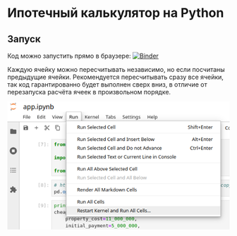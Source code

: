 # Ипотечный калькулятор на Python

## Запуск

Код можно запустить прямо в браузере:
[![Binder](https://mybinder.org/badge_logo.svg)](https://mybinder.org/v2/gh/Zaynulla/mortgage/main?labpath=app.ipynb)

Каждую ячейку можно пересчитывать независимо, но если посчитаны предыдущие ячейки.
Рекомендуется пересчитывать сразу все ячейки, так код гарантированно будет выполнен
сверх вниз, в отличие от перезапуска расчёта ячеек в произвольном порядке.

![Рекомендуемый способ запуска](images/jupyter_restart_and_run_all_cells.png)
